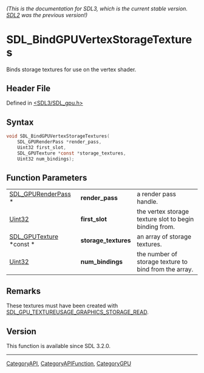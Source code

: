 ###### (This is the documentation for SDL3, which is the current stable version. [SDL2](https://wiki.libsdl.org/SDL2/) was the previous version!)
# SDL_BindGPUVertexStorageTextures

Binds storage textures for use on the vertex shader.

## Header File

Defined in [<SDL3/SDL_gpu.h>](https://github.com/libsdl-org/SDL/blob/main/include/SDL3/SDL_gpu.h)

## Syntax

```c
void SDL_BindGPUVertexStorageTextures(
    SDL_GPURenderPass *render_pass,
    Uint32 first_slot,
    SDL_GPUTexture *const *storage_textures,
    Uint32 num_bindings);
```

## Function Parameters

|                                           |                      |                                                        |
| ----------------------------------------- | -------------------- | ------------------------------------------------------ |
| [SDL_GPURenderPass](SDL_GPURenderPass) *  | **render_pass**      | a render pass handle.                                  |
| [Uint32](Uint32)                          | **first_slot**       | the vertex storage texture slot to begin binding from. |
| [SDL_GPUTexture](SDL_GPUTexture) *const * | **storage_textures** | an array of storage textures.                          |
| [Uint32](Uint32)                          | **num_bindings**     | the number of storage texture to bind from the array.  |

## Remarks

These textures must have been created with
[SDL_GPU_TEXTUREUSAGE_GRAPHICS_STORAGE_READ](SDL_GPU_TEXTUREUSAGE_GRAPHICS_STORAGE_READ).

## Version

This function is available since SDL 3.2.0.

----
[CategoryAPI](CategoryAPI), [CategoryAPIFunction](CategoryAPIFunction), [CategoryGPU](CategoryGPU)

